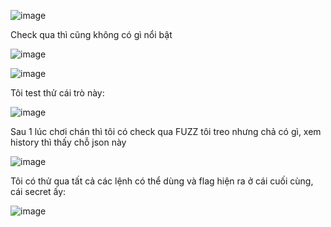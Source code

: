 ![image](https://github.com/user-attachments/assets/8e5ccedb-e606-4a2a-8b08-52128f2cc466)

Check qua thì cũng không có gì nổi bật

![image](https://github.com/user-attachments/assets/b9b81145-9a78-4544-a007-f9f0251d3114)

![image](https://github.com/user-attachments/assets/104fb579-ddc3-4092-99fc-eea69c12ecd7)

Tôi test thử cái trò này:

![image](https://github.com/user-attachments/assets/2892c608-d272-4ace-bfaf-8534bb2fb98c)

Sau 1 lúc chơi chán thì tôi có check qua FUZZ tôi treo nhưng chả có gì, xem history thì thấy chỗ json này

![image](https://github.com/user-attachments/assets/b52e94ca-7179-4d8d-959f-0db10478084f)

Tôi có thử qua tất cả các lệnh có thể dùng và flag hiện ra ở cái cuối cùng, cái secret ấy:

![image](https://github.com/user-attachments/assets/b23bd87f-8471-4145-9779-f710364a4348)




